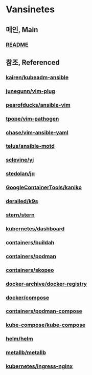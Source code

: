 # Vansinetes
## 메인, Main
### [README](../README.md)

## 참조, Referenced
### [kairen/kubeadm-ansible](https://github.com/kairen/kubeadm-ansible)
### [junegunn/vim-plug](https://github.com/junegunn/vim-plug)
### [pearofducks/ansible-vim](https://github.com/pearofducks/ansible-vim)
### [tpope/vim-pathogen](https://github.com/tpope/vim-pathogen)
### [chase/vim-ansible-yaml](https://github.com/chase/vim-ansible-yaml)
### [telus/ansible-motd](https://github.com/telus/ansible-motd)
### [sclevine/yj](https://github.com/sclevine/yj)
### [stedolan/jq](https://github.com/stedolan/jq)
### [GoogleContainerTools/kaniko](https://github.com/GoogleContainerTools/kaniko)
### [derailed/k9s](https://github.com/derailed/k9s)
### [stern/stern](https://github.com/stern/stern)
### [kubernetes/dashboard](https://github.com/kubernetes/dashboard)
### [containers/buildah](https://github.com/containers/buildah)
### [containers/podman](https://github.com/containers/podman)
### [containers/skopeo](https://github.com/containers/skopeo)
### [docker-archive/docker-registry](https://github.com/docker-archive/docker-registry)
### [docker/compose](https://github.com/docker/compose)
### [containers/podman-compose](https://github.com/containers/podman-compose)
### [kube-compose/kube-compose](https://github.com/kube-compose/kube-compose)
### [helm/helm](https://github.com/helm/helm)
### [metallb/metallb](https://github.com/metallb/metallb)
### [kubernetes/ingress-nginx](https://github.com/kubernetes/ingress-nginx)